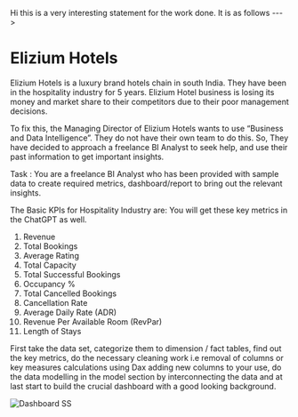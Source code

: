 Hi this is a very interesting statement for the work done. It is as follows ---> 

# Elizium Hotels

Elizium Hotels is a luxury brand hotels chain in south India. They have been in the
hospitality industry for 5 years. Elizium Hotel business is losing its money and market
share to their competitors due to their poor management decisions.

To fix this, the Managing Director of Elizium Hotels wants to use “Business and Data
Intelligence”. They do not have their own team to do this. So, They have decided to
approach a freelance BI Analyst to seek help, and use their past information to get
important insights.

Task :
You are a freelance BI Analyst who has been provided with sample data to
create required metrics, dashboard/report to bring out the relevant insights.

The Basic KPIs for Hospitality Industry are: You will get these key metrics in the ChatGPT as well. 

1. Revenue
2. Total Bookings
3. Average Rating
4. Total Capacity
5. Total Successful Bookings
6. Occupancy %
7. Total Cancelled Bookings
8. Cancellation Rate
9. Average Daily Rate (ADR)
10. Revenue Per Available Room (RevPar)
11. Length of Stays

First take the data set, categorize them to dimension / fact tables, find out the key metrics, do the necessary cleaning work i.e removal of columns or key measures calculations using Dax adding new columns to your use, do the data modelling in the model section by interconnecting the data and at last start to build the crucial dashboard with a good looking background. 

![Dashboard SS](https://user-images.githubusercontent.com/98825618/224472516-6edf7ed6-c974-4276-afb6-47969dce2b7a.PNG)
